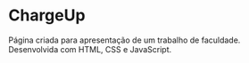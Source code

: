 # ChargeUp
Página criada para apresentação de um trabalho de faculdade.
Desenvolvida com HTML, CSS e JavaScript.
